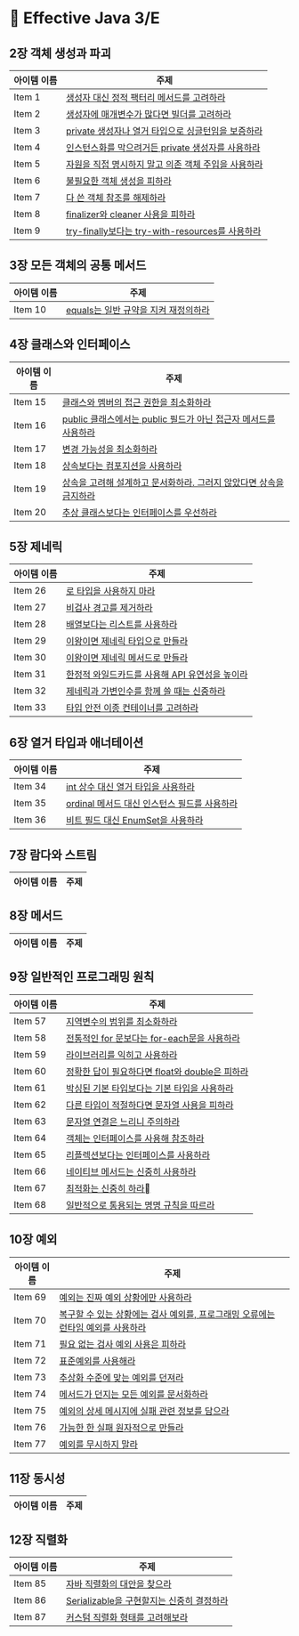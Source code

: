 # 📒 Effective Java 3/E

## 2장 객체 생성과 파괴

| 아이템 이름 | 주제 |
|--------|--------|
| Item 1 | [생성자 대신 정적 팩터리 메서드를 고려하라](https://github.com/NoSubject-Study/effective-java-study/blob/main/2%EC%9E%A5%20%EA%B0%9D%EC%B2%B4%20%EC%83%9D%EC%84%B1%EA%B3%BC%20%ED%8C%8C%EA%B4%B4%20(Object%20creation%20and%20destruction)/%5Bitem1%5D%EC%83%9D%EC%84%B1%EC%9E%90%20%EB%8C%80%EC%8B%A0%20%EC%A0%95%EC%A0%81%20%ED%8C%A9%ED%84%B0%EB%A6%AC%20%EB%A9%94%EC%84%9C%EB%93%9C%EB%A5%BC%20%EA%B3%A0%EB%A0%A4%ED%95%98%EB%9D%BC.md) |
| Item 2 | [생성자에 매개변수가 많다면 빌더를 고려하라](https://github.com/NoSubject-Study/effective-java-study/blob/main/2%EC%9E%A5%20%EA%B0%9D%EC%B2%B4%20%EC%83%9D%EC%84%B1%EA%B3%BC%20%ED%8C%8C%EA%B4%B4%20(Object%20creation%20and%20destruction)/%5Bitem2%5D%EC%83%9D%EC%84%B1%EC%9E%90%EC%97%90%20%EB%A7%A4%EA%B0%9C%EB%B3%80%EC%88%98%EA%B0%80%20%EB%A7%8E%EB%8B%A4%EB%A9%B4%20%EB%B9%8C%EB%8D%94%EB%A5%BC%20%EA%B3%A0%EB%A0%A4%ED%95%98%EB%9D%BC.md) |
| Item 3 | [private 생성자나 열거 타입으로 싱글턴임을 보증하라](https://github.com/NoSubject-Study/effective-java-study/blob/main/2%EC%9E%A5%20%EA%B0%9D%EC%B2%B4%20%EC%83%9D%EC%84%B1%EA%B3%BC%20%ED%8C%8C%EA%B4%B4%20(Object%20creation%20and%20destruction)/%5Bitem3%5Dprivate%20%EC%83%9D%EC%84%B1%EC%9E%90%EB%82%98%20%EC%97%B4%EA%B1%B0%20%ED%83%80%EC%9E%85%EC%9C%BC%EB%A1%9C%20%EC%8B%B1%EA%B8%80%ED%84%B4%EC%9E%84%EC%9D%84%20%EB%B3%B4%EC%A6%9D%ED%95%98%EB%9D%BC.md) |
| Item 4 | [인스턴스화를 막으려거든 private 생성자를 사용하라](https://github.com/NoSubject-Study/effective-java-study/blob/main/2%EC%9E%A5%20%EA%B0%9D%EC%B2%B4%20%EC%83%9D%EC%84%B1%EA%B3%BC%20%ED%8C%8C%EA%B4%B4%20(Object%20creation%20and%20destruction)/%5Bitem4%5D%EC%9D%B8%EC%8A%A4%ED%84%B4%EC%8A%A4%ED%99%94%EB%A5%BC%20%EB%A7%89%EC%9C%BC%EB%A0%A4%EA%B1%B0%EB%93%A0%20private%20%EC%83%9D%EC%84%B1%EC%9E%90%EB%A5%BC%20%EC%82%AC%EC%9A%A9%ED%95%98%EB%9D%BC.md) |
| Item 5 | [자원을 직접 명시하지 말고 의존 객체 주입을 사용하라](https://github.com/NoSubject-Study/effective-java-study/blob/main/2%EC%9E%A5%20%EA%B0%9D%EC%B2%B4%20%EC%83%9D%EC%84%B1%EA%B3%BC%20%ED%8C%8C%EA%B4%B4%20(Object%20creation%20and%20destruction)/%5Bitem5%5D%EC%9E%90%EC%9B%90%EC%9D%84%20%EC%A7%81%EC%A0%91%20%EB%AA%85%EC%8B%9C%ED%95%98%EC%A7%80%20%EB%A7%90%EA%B3%A0%20%EC%9D%98%EC%A1%B4%20%EA%B0%9D%EC%B2%B4%20%EC%A3%BC%EC%9E%85%EC%9D%84%20%EC%82%AC%EC%9A%A9%ED%95%98%EB%9D%BC.md) |
| Item 6 | [불필요한 객체 생성을 피하라](https://github.com/NoSubject-Study/effective-java-study/blob/main/2%EC%9E%A5%20%EA%B0%9D%EC%B2%B4%20%EC%83%9D%EC%84%B1%EA%B3%BC%20%ED%8C%8C%EA%B4%B4%20(Object%20creation%20and%20destruction)/%5Bitem6%5D%EB%B6%88%ED%95%84%EC%9A%94%ED%95%9C%20%EA%B0%9D%EC%B2%B4%20%EC%83%9D%EC%84%B1%EC%9D%84%20%ED%94%BC%ED%95%98%EB%9D%BC.md) |
| Item 7 | [다 쓴 객체 참조를 해제하라](https://github.com/NoSubject-Study/effective-java-study/blob/main/2%EC%9E%A5%20%EA%B0%9D%EC%B2%B4%20%EC%83%9D%EC%84%B1%EA%B3%BC%20%ED%8C%8C%EA%B4%B4%20(Object%20creation%20and%20destruction)/%5Bitem7%5D%EB%8B%A4%20%EC%93%B4%20%EA%B0%9D%EC%B2%B4%20%EC%B0%B8%EC%A1%B0%EB%A5%BC%20%ED%95%B4%EC%A0%9C%ED%95%98%EB%9D%BC.md) |
| Item 8 | [finalizer와 cleaner 사용을 피하라](https://github.com/NoSubject-Study/effective-java-study/blob/main/2%EC%9E%A5%20%EA%B0%9D%EC%B2%B4%20%EC%83%9D%EC%84%B1%EA%B3%BC%20%ED%8C%8C%EA%B4%B4%20(Object%20creation%20and%20destruction)/%5Bitem8%5Dfinalizer%EC%99%80%20cleaner%20%EC%82%AC%EC%9A%A9%EC%9D%84%20%ED%94%BC%ED%95%98%EB%9D%BC.md) |
| Item 9 | [try-finally보다는 try-with-resources를 사용하라](https://github.com/NoSubject-Study/effective-java-study/blob/main/2%EC%9E%A5%20%EA%B0%9D%EC%B2%B4%20%EC%83%9D%EC%84%B1%EA%B3%BC%20%ED%8C%8C%EA%B4%B4%20(Object%20creation%20and%20destruction)/%5Bitem9%5Dtry-finally%EB%B3%B4%EB%8B%A4%EB%8A%94%20try-with-resources%EB%A5%BC%20%EC%82%AC%EC%9A%A9%ED%95%98%EB%9D%BC.md) |

## 3장 모든 객체의 공통 메서드

| 아이템 이름 | 주제 |
|--------|--------|
| Item 10 | [equals는 일반 규약을 지켜 재정의하라](https://github.com/NoSubject-Study/effective-java-study/blob/main/3%EC%9E%A5%20%EB%AA%A8%EB%93%A0%20%EA%B0%9D%EC%B2%B4%EC%9D%98%20%EA%B3%B5%ED%86%B5%20%EB%A9%94%EC%84%9C%EB%93%9C(Methods%20Common%20to%20All%20Objects.)/%5Bitem10%5Dequals%EB%8A%94%20%EC%9D%BC%EB%B0%98%20%EA%B7%9C%EC%95%BD%EC%9D%84%20%EC%A7%80%EC%BC%9C%20%EC%9E%AC%EC%A0%95%EC%9D%98%ED%95%98%EB%9D%BC.md) |

## 4장 클래스와 인터페이스

| 아이템 이름 | 주제 |
|--------|--------|
| Item 15 | [클래스와 멤버의 접근 권한을 최소화하라](https://github.com/NoSubject-Study/effective-java-study/blob/main/4%EC%9E%A5%20%ED%81%B4%EB%9E%98%EC%8A%A4%EC%99%80%20%EC%9D%B8%ED%84%B0%ED%8E%98%EC%9D%B4%EC%8A%A4(Classes%20and%20Interfaces)/%5Bitem15%5D%ED%81%B4%EB%9E%98%EC%8A%A4%EC%99%80%20%EB%A9%A4%EB%B2%84%EC%9D%98%20%EC%A0%91%EA%B7%BC%20%EA%B6%8C%ED%95%9C%EC%9D%84%20%EC%B5%9C%EC%86%8C%ED%99%94%ED%95%98%EB%9D%BC.md) |
| Item 16 | [public 클래스에서는 public 필드가 아닌 접근자 메서드를 사용하라](https://github.com/NoSubject-Study/effective-java-study/blob/main/4%EC%9E%A5%20%ED%81%B4%EB%9E%98%EC%8A%A4%EC%99%80%20%EC%9D%B8%ED%84%B0%ED%8E%98%EC%9D%B4%EC%8A%A4(Classes%20and%20Interfaces)/%5Bitem16%5Dpublic%20%ED%81%B4%EB%9E%98%EC%8A%A4%EC%97%90%EC%84%9C%EB%8A%94%20public%20%ED%95%84%EB%93%9C%EA%B0%80%20%EC%95%84%EB%8B%8C%20%EC%A0%91%EA%B7%BC%EC%9E%90%20%EB%A9%94%EC%84%9C%EB%93%9C%EB%A5%BC%20%EC%82%AC%EC%9A%A9%ED%95%98%EB%9D%BC.md) |
| Item 17 | [변경 가능성을 최소화하라](https://github.com/NoSubject-Study/effective-java-study/blob/main/4%EC%9E%A5%20%ED%81%B4%EB%9E%98%EC%8A%A4%EC%99%80%20%EC%9D%B8%ED%84%B0%ED%8E%98%EC%9D%B4%EC%8A%A4(Classes%20and%20Interfaces)/%5Bitem17%5D%EB%B3%80%EA%B2%BD%20%EA%B0%80%EB%8A%A5%EC%84%B1%EC%9D%84%20%EC%B5%9C%EC%86%8C%ED%99%94%ED%95%98%EB%9D%BC.md) |
| Item 18 | [상속보다는 컴포지션을 사용하라](https://github.com/NoSubject-Study/effective-java-study/blob/main/4%EC%9E%A5%20%ED%81%B4%EB%9E%98%EC%8A%A4%EC%99%80%20%EC%9D%B8%ED%84%B0%ED%8E%98%EC%9D%B4%EC%8A%A4(Classes%20and%20Interfaces)/%5Bitem18%5D%EC%83%81%EC%86%8D%EB%B3%B4%EB%8B%A4%EB%8A%94%20%EC%BB%B4%ED%8F%AC%EC%A7%80%EC%85%98%EC%9D%84%20%EC%82%AC%EC%9A%A9%ED%95%98%EB%9D%BC.md) |
| Item 19 | [상속을 고려해 설계하고 문서화하라. 그러지 않았다면 상속을 금지하라](https://github.com/NoSubject-Study/effective-java-study/blob/main/4%EC%9E%A5%20%ED%81%B4%EB%9E%98%EC%8A%A4%EC%99%80%20%EC%9D%B8%ED%84%B0%ED%8E%98%EC%9D%B4%EC%8A%A4(Classes%20and%20Interfaces)/%5Bitem19%5D%EC%83%81%EC%86%8D%EC%9D%84%20%EA%B3%A0%EB%A0%A4%ED%95%B4%20%EC%84%A4%EA%B3%84%ED%95%98%EA%B3%A0%20%EB%AC%B8%EC%84%9C%ED%99%94%ED%95%98%EB%9D%BC.%20%EA%B7%B8%EB%9F%AC%EC%A7%80%20%EC%95%8A%EC%95%98%EB%8B%A4%EB%A9%B4%20%EC%83%81%EC%86%8D%EC%9D%84%20%EA%B8%88%EC%A7%80%ED%95%98%EB%9D%BC.md) |
| Item 20 | [추상 클래스보다는 인터페이스를 우선하라](https://github.com/NoSubject-Study/effective-java-study/blob/main/4%EC%9E%A5%20%ED%81%B4%EB%9E%98%EC%8A%A4%EC%99%80%20%EC%9D%B8%ED%84%B0%ED%8E%98%EC%9D%B4%EC%8A%A4(Classes%20and%20Interfaces)/%5Bitem20%5D%EC%B6%94%EC%83%81%20%ED%81%B4%EB%9E%98%EC%8A%A4%EB%B3%B4%EB%8B%A4%EB%8A%94%20%EC%9D%B8%ED%84%B0%ED%8E%98%EC%9D%B4%EC%8A%A4%EB%A5%BC%20%EC%9A%B0%EC%84%A0%ED%95%98%EB%9D%BC.md) |

## 5장 제네릭

| 아이템 이름 | 주제 |
|--------|--------|
| Item 26 | [로 타입을 사용하지 마라](https://github.com/NoSubject-Study/effective-java-study/blob/main/5%EC%9E%A5%20%EC%A0%9C%EB%84%A4%EB%A6%AD(Generic)/%5Bitem26%5D%EB%A1%9C%20%ED%83%80%EC%9E%85%EC%9D%84%20%EC%82%AC%EC%9A%A9%ED%95%98%EC%A7%80%20%EB%A7%88%EB%9D%BC.md) |
| Item 27 | [비검사 경고를 제거하라](https://github.com/NoSubject-Study/effective-java-study/blob/main/5%EC%9E%A5%20%EC%A0%9C%EB%84%A4%EB%A6%AD(Generic)/%5Bitem27%5D%EB%B9%84%EA%B2%80%EC%82%AC%20%EA%B2%BD%EA%B3%A0%EB%A5%BC%20%EC%A0%9C%EA%B1%B0%ED%95%98%EB%9D%BC.md) |
| Item 28 | [배열보다는 리스트를 사용하라](https://github.com/NoSubject-Study/effective-java-study/blob/main/5%EC%9E%A5%20%EC%A0%9C%EB%84%A4%EB%A6%AD(Generic)/%5Bitem28%5D%EB%B0%B0%EC%97%B4%EB%B3%B4%EB%8B%A4%EB%8A%94%20%EB%A6%AC%EC%8A%A4%ED%8A%B8%EB%A5%BC%20%EC%82%AC%EC%9A%A9%ED%95%98%EB%9D%BC.md) |
| Item 29 | [이왕이면 제네릭 타입으로 만들라](https://github.com/NoSubject-Study/effective-java-study/blob/main/5%EC%9E%A5%20%EC%A0%9C%EB%84%A4%EB%A6%AD(Generic)/%5Bitem29%5D%EC%9D%B4%EC%99%95%EC%9D%B4%EB%A9%B4%20%EC%A0%9C%EB%84%A4%EB%A6%AD%20%ED%83%80%EC%9E%85%EC%9C%BC%EB%A1%9C%20%EB%A7%8C%EB%93%A4%EB%9D%BC.md) |
| Item 30 | [이왕이면 제네릭 메서드로 만들라](https://github.com/NoSubject-Study/effective-java-study/blob/main/5%EC%9E%A5%20%EC%A0%9C%EB%84%A4%EB%A6%AD(Generic)/%5Bitem30%5D%EC%9D%B4%EC%99%95%EC%9D%B4%EB%A9%B4%20%EC%A0%9C%EB%84%A4%EB%A6%AD%20%EB%A9%94%EC%84%9C%EB%93%9C%EB%A1%9C%20%EB%A7%8C%EB%93%A4%EB%9D%BC.md) |
| Item 31 | [한정적 와일드카드를 사용해 API 유연성을 높이라](https://github.com/NoSubject-Study/effective-java-study/blob/main/5%EC%9E%A5%20%EC%A0%9C%EB%84%A4%EB%A6%AD(Generic)/%5Bitem31%5D%ED%95%9C%EC%A0%95%EC%A0%81%20%EC%99%80%EC%9D%BC%EB%93%9C%EC%B9%B4%EB%93%9C%EB%A5%BC%20%EC%82%AC%EC%9A%A9%ED%95%B4%20API%20%EC%9C%A0%EC%97%B0%EC%84%B1%EC%9D%84%20%EB%86%92%EC%9D%B4%EB%9D%BC.md) |
| Item 32 | [제네릭과 가변인수를 함께 쓸 때는 신중하라](https://github.com/NoSubject-Study/effective-java-study/blob/main/5%EC%9E%A5%20%EC%A0%9C%EB%84%A4%EB%A6%AD(Generic)/%5Bitem32%5D%EC%A0%9C%EB%84%A4%EB%A6%AD%EA%B3%BC%20%EA%B0%80%EB%B3%80%EC%9D%B8%EC%88%98%EB%A5%BC%20%ED%95%A8%EA%BB%98%20%EC%93%B8%20%EB%95%8C%EB%8A%94%20%EC%8B%A0%EC%A4%91%ED%95%98%EB%9D%BC.md) |
| Item 33 | [타입 안전 이종 컨테이너를 고려하라](https://github.com/NoSubject-Study/effective-java-study/blob/main/5%EC%9E%A5%20%EC%A0%9C%EB%84%A4%EB%A6%AD(Generic)/%5Bitem33%5D%ED%83%80%EC%9E%85%20%EC%95%88%EC%A0%84%20%EC%9D%B4%EC%A2%85%20%EC%BB%A8%ED%85%8C%EC%9D%B4%EB%84%88%EB%A5%BC%20%EA%B3%A0%EB%A0%A4%ED%95%98%EB%9D%BC.md) |

## 6장 열거 타입과 애너테이션

| 아이템 이름 | 주제 |
|--------|--------|
| Item 34 | [int 상수 대신 열거 타입을 사용하라](https://github.com/NoSubject-Study/effective-java-study/blob/main/6%EC%9E%A5%20%EC%97%B4%EA%B1%B0%20%ED%83%80%EC%9E%85%EA%B3%BC%20%EC%95%A0%EB%84%88%ED%85%8C%EC%9D%B4%EC%85%98%20(Enum%20type%20and%20annotation)/%5Bitem34%5Dint%20%EC%83%81%EC%88%98%20%EB%8C%80%EC%8B%A0%20%EC%97%B4%EA%B1%B0%20%ED%83%80%EC%9E%85%EC%9D%84%20%EC%82%AC%EC%9A%A9%ED%95%98%EB%9D%BC.md) |
| Item 35 | [ordinal 메서드 대신 인스턴스 필드를 사용하라](https://github.com/NoSubject-Study/effective-java-study/blob/main/6%EC%9E%A5%20%EC%97%B4%EA%B1%B0%20%ED%83%80%EC%9E%85%EA%B3%BC%20%EC%95%A0%EB%84%88%ED%85%8C%EC%9D%B4%EC%85%98%20(Enum%20type%20and%20annotation)/%5Bitem35%5Dordinal%20%EB%A9%94%EC%84%9C%EB%93%9C%20%EB%8C%80%EC%8B%A0%20%EC%9D%B8%EC%8A%A4%ED%84%B4%EC%8A%A4%20%ED%95%84%EB%93%9C%EB%A5%BC%20%EC%82%AC%EC%9A%A9%ED%95%98%EB%9D%BC.md) |
| Item 36 | [비트 필드 대신 EnumSet을 사용하라](https://github.com/NoSubject-Study/effective-java-study/blob/main/6%EC%9E%A5%20%EC%97%B4%EA%B1%B0%20%ED%83%80%EC%9E%85%EA%B3%BC%20%EC%95%A0%EB%84%88%ED%85%8C%EC%9D%B4%EC%85%98%20(Enum%20type%20and%20annotation)/%5Bitem36%5D%EB%B9%84%ED%8A%B8%20%ED%95%84%EB%93%9C%20%EB%8C%80%EC%8B%A0%20EnumSet%EC%9D%84%20%EC%82%AC%EC%9A%A9%ED%95%98%EB%9D%BC.md) |

## 7장 람다와 스트림

| 아이템 이름 | 주제 |
|--------|--------|

## 8장 메서드

| 아이템 이름 | 주제 |
|--------|--------|

## 9장 일반적인 프로그래밍 원칙

| 아이템 이름 | 주제 |
|--------|--------|
| Item 57 | [지역변수의 범위를 최소화하라](https://github.com/NoSubject-Study/effective-java-study/blob/main/9%EC%9E%A5%20%EC%9D%BC%EB%B0%98%EC%A0%81%EC%9D%B8%20%ED%94%84%EB%A1%9C%EA%B7%B8%EB%9E%98%EB%B0%8D%20%EC%9B%90%EC%B9%99%20(General%20Programming%20Principle)/%5Bitem57%5D%EC%A7%80%EC%97%AD%EB%B3%80%EC%88%98%EC%9D%98%20%EB%B2%94%EC%9C%84%EB%A5%BC%20%EC%B5%9C%EC%86%8C%ED%99%94%ED%95%98%EB%9D%BC.md) |
| Item 58 | [전통적인 for 문보다는 for-each문을 사용하라](https://github.com/NoSubject-Study/effective-java-study/blob/main/9%EC%9E%A5%20%EC%9D%BC%EB%B0%98%EC%A0%81%EC%9D%B8%20%ED%94%84%EB%A1%9C%EA%B7%B8%EB%9E%98%EB%B0%8D%20%EC%9B%90%EC%B9%99%20(General%20Programming%20Principle)/%5Bitem58%5D%EC%A0%84%ED%86%B5%EC%A0%81%EC%9D%B8%20for%20%EB%AC%B8%EB%B3%B4%EB%8B%A4%EB%8A%94%20for-each%EB%AC%B8%EC%9D%84%20%EC%82%AC%EC%9A%A9%ED%95%98%EB%9D%BC.md) |
| Item 59 | [라이브러리를 익히고 사용하라](https://github.com/NoSubject-Study/effective-java-study/blob/main/9%EC%9E%A5%20%EC%9D%BC%EB%B0%98%EC%A0%81%EC%9D%B8%20%ED%94%84%EB%A1%9C%EA%B7%B8%EB%9E%98%EB%B0%8D%20%EC%9B%90%EC%B9%99%20(General%20Programming%20Principle)/%5Bitem59%5D%EB%9D%BC%EC%9D%B4%EB%B8%8C%EB%9F%AC%EB%A6%AC%EB%A5%BC%20%EC%9D%B5%ED%9E%88%EA%B3%A0%20%EC%82%AC%EC%9A%A9%ED%95%98%EB%9D%BC.md) |
| Item 60 | [정확한 답이 필요하다면 float와 double은 피하라](https://github.com/NoSubject-Study/effective-java-study/blob/main/9%EC%9E%A5%20%EC%9D%BC%EB%B0%98%EC%A0%81%EC%9D%B8%20%ED%94%84%EB%A1%9C%EA%B7%B8%EB%9E%98%EB%B0%8D%20%EC%9B%90%EC%B9%99%20(General%20Programming%20Principle)/%5Bitem60%5D%EC%A0%95%ED%99%95%ED%95%9C%20%EB%8B%B5%EC%9D%B4%20%ED%95%84%EC%9A%94%ED%95%98%EB%8B%A4%EB%A9%B4%20float%EC%99%80%20double%EC%9D%80%20%ED%94%BC%ED%95%98%EB%9D%BC.md) |
| Item 61 | [박싱된 기본 타입보다는 기본 타입을 사용하라](https://github.com/NoSubject-Study/effective-java-study/blob/main/9%EC%9E%A5%20%EC%9D%BC%EB%B0%98%EC%A0%81%EC%9D%B8%20%ED%94%84%EB%A1%9C%EA%B7%B8%EB%9E%98%EB%B0%8D%20%EC%9B%90%EC%B9%99%20(General%20Programming%20Principle)/%5Bitem61%5D%EB%B0%95%EC%8B%B1%EB%90%9C%20%EA%B8%B0%EB%B3%B8%20%ED%83%80%EC%9E%85%EB%B3%B4%EB%8B%A4%EB%8A%94%20%EA%B8%B0%EB%B3%B8%20%ED%83%80%EC%9E%85%EC%9D%84%20%EC%82%AC%EC%9A%A9%ED%95%98%EB%9D%BC.md) |
| Item 62 | [다른 타입이 적절하다면 문자열 사용을 피하라](https://github.com/NoSubject-Study/effective-java-study/blob/main/9%EC%9E%A5%20%EC%9D%BC%EB%B0%98%EC%A0%81%EC%9D%B8%20%ED%94%84%EB%A1%9C%EA%B7%B8%EB%9E%98%EB%B0%8D%20%EC%9B%90%EC%B9%99%20(General%20Programming%20Principle)/%5Bitem62%5D%EB%8B%A4%EB%A5%B8%20%ED%83%80%EC%9E%85%EC%9D%B4%20%EC%A0%81%EC%A0%88%ED%95%98%EB%8B%A4%EB%A9%B4%20%EB%AC%B8%EC%9E%90%EC%97%B4%20%EC%82%AC%EC%9A%A9%EC%9D%84%20%ED%94%BC%ED%95%98%EB%9D%BC.md) |
| Item 63 | [문자열 연결은 느리니 주의하라](https://github.com/NoSubject-Study/effective-java-study/blob/main/9%EC%9E%A5%20%EC%9D%BC%EB%B0%98%EC%A0%81%EC%9D%B8%20%ED%94%84%EB%A1%9C%EA%B7%B8%EB%9E%98%EB%B0%8D%20%EC%9B%90%EC%B9%99%20(General%20Programming%20Principle)/%5Bitem63%5D%EB%AC%B8%EC%9E%90%EC%97%B4%20%EC%97%B0%EA%B2%B0%EC%9D%80%20%EB%8A%90%EB%A6%AC%EB%8B%88%20%EC%A3%BC%EC%9D%98%ED%95%98%EB%9D%BC.md) |
| Item 64 | [객체는 인터페이스를 사용해 참조하라](https://github.com/NoSubject-Study/effective-java-study/blob/main/9%EC%9E%A5%20%EC%9D%BC%EB%B0%98%EC%A0%81%EC%9D%B8%20%ED%94%84%EB%A1%9C%EA%B7%B8%EB%9E%98%EB%B0%8D%20%EC%9B%90%EC%B9%99%20(General%20Programming%20Principle)/%5Bitem64%5D%EA%B0%9D%EC%B2%B4%EB%8A%94%20%EC%9D%B8%ED%84%B0%ED%8E%98%EC%9D%B4%EC%8A%A4%EB%A5%BC%20%EC%82%AC%EC%9A%A9%ED%95%B4%20%EC%B0%B8%EC%A1%B0%ED%95%98%EB%9D%BC.md) |
| Item 65 | [리플렉션보다는 인터페이스를 사용하라](https://github.com/NoSubject-Study/effective-java-study/blob/main/9%EC%9E%A5%20%EC%9D%BC%EB%B0%98%EC%A0%81%EC%9D%B8%20%ED%94%84%EB%A1%9C%EA%B7%B8%EB%9E%98%EB%B0%8D%20%EC%9B%90%EC%B9%99%20(General%20Programming%20Principle)/%5Bitem65%5D%EB%A6%AC%ED%94%8C%EB%A0%89%EC%85%98%EB%B3%B4%EB%8B%A4%EB%8A%94%20%EC%9D%B8%ED%84%B0%ED%8E%98%EC%9D%B4%EC%8A%A4%EB%A5%BC%20%EC%82%AC%EC%9A%A9%ED%95%98%EB%9D%BC.md) |
| Item 66 | [네이티브 메서드는 신중히 사용하라](https://github.com/NoSubject-Study/effective-java-study/blob/main/9%EC%9E%A5%20%EC%9D%BC%EB%B0%98%EC%A0%81%EC%9D%B8%20%ED%94%84%EB%A1%9C%EA%B7%B8%EB%9E%98%EB%B0%8D%20%EC%9B%90%EC%B9%99%20(General%20Programming%20Principle)/%5Bitem66%5D%EB%84%A4%EC%9D%B4%ED%8B%B0%EB%B8%8C%20%EB%A9%94%EC%84%9C%EB%93%9C%EB%8A%94%20%EC%8B%A0%EC%A4%91%ED%9E%88%20%EC%82%AC%EC%9A%A9%ED%95%98%EB%9D%BC.md) |
| Item 67 | [최적화는 신중히 하라](https://github.com/NoSubject-Study/effective-java-study/blob/main/9%EC%9E%A5%20%EC%9D%BC%EB%B0%98%EC%A0%81%EC%9D%B8%20%ED%94%84%EB%A1%9C%EA%B7%B8%EB%9E%98%EB%B0%8D%20%EC%9B%90%EC%B9%99%20(General%20Programming%20Principle)/%5Bitem67%5D%EC%B5%9C%EC%A0%81%ED%99%94%EB%8A%94%20%EC%8B%A0%EC%A4%91%ED%9E%88%20%ED%95%98%EB%9D%BC%1D.md) |
| Item 68 | [일반적으로 통용되는 명명 규칙을 따르라](https://github.com/NoSubject-Study/effective-java-study/blob/main/9%EC%9E%A5%20%EC%9D%BC%EB%B0%98%EC%A0%81%EC%9D%B8%20%ED%94%84%EB%A1%9C%EA%B7%B8%EB%9E%98%EB%B0%8D%20%EC%9B%90%EC%B9%99%20(General%20Programming%20Principle)/%5Bitem68%5D%EC%9D%BC%EB%B0%98%EC%A0%81%EC%9C%BC%EB%A1%9C%20%ED%86%B5%EC%9A%A9%EB%90%98%EB%8A%94%20%EB%AA%85%EB%AA%85%20%EA%B7%9C%EC%B9%99%EC%9D%84%20%EB%94%B0%EB%A5%B4%EB%9D%BC.md) |

## 10장 예외

| 아이템 이름 | 주제 |
|--------|--------|
| Item 69 | [예외는 진짜 예외 상황에만 사용하라](https://github.com/NoSubject-Study/effective-java-study/blob/main/10%EC%9E%A5%20%EC%98%88%EC%99%B8(Exceptions)/item%2069.%20%EC%98%88%EC%99%B8%EB%8A%94%20%EC%A7%84%EC%A7%9C%20%EC%98%88%EC%99%B8%20%EC%83%81%ED%99%A9%EC%97%90%EB%A7%8C%20%EC%82%AC%EC%9A%A9%ED%95%98%EB%9D%BC.md) |
| Item 70 | [복구할 수 있는 상황에는 검사 예외를, 프로그래밍 오류에는 런타임 예외를 사용하라](https://github.com/NoSubject-Study/effective-java-study/blob/main/10%EC%9E%A5%20%EC%98%88%EC%99%B8(Exceptions)/item%2070.%20%EB%B3%B5%EA%B5%AC%ED%95%A0%20%EC%88%98%20%EC%9E%88%EB%8A%94%20%EC%83%81%ED%99%A9%EC%97%90%EB%8A%94%20%EA%B2%80%EC%82%AC%20%EC%98%88%EC%99%B8%EB%A5%BC%2C%20%ED%94%84%EB%A1%9C%EA%B7%B8%EB%9E%98%EB%B0%8D%20%EC%98%A4%EB%A5%98%EC%97%90%EB%8A%94%20%EB%9F%B0%ED%83%80%EC%9E%84%20%EC%98%88%EC%99%B8%EB%A5%BC%20%EC%82%AC%EC%9A%A9%ED%95%98%EB%9D%BC.md) |
| Item 71 | [필요 없는 검사 예외 사용은 피하라](https://github.com/NoSubject-Study/effective-java-study/blob/main/10%EC%9E%A5%20%EC%98%88%EC%99%B8(Exceptions)/item%2071.%20%ED%95%84%EC%9A%94%20%EC%97%86%EB%8A%94%20%EA%B2%80%EC%82%AC%20%EC%98%88%EC%99%B8%20%EC%82%AC%EC%9A%A9%EC%9D%80%20%ED%94%BC%ED%95%98%EB%9D%BC.md) |
| Item 72 | [표준예외를 사용해라](https://github.com/NoSubject-Study/effective-java-study/blob/main/10%EC%9E%A5%20%EC%98%88%EC%99%B8(Exceptions)/item%2072.%20%ED%91%9C%EC%A4%80%EC%98%88%EC%99%B8%EB%A5%BC%20%EC%82%AC%EC%9A%A9%ED%95%B4%EB%9D%BC.md) |
| Item 73 | [추상화 수준에 맞는 예외를 던져라](https://github.com/NoSubject-Study/effective-java-study/blob/main/10%EC%9E%A5%20%EC%98%88%EC%99%B8(Exceptions)/item%2073.%20%EC%B6%94%EC%83%81%ED%99%94%20%EC%88%98%EC%A4%80%EC%97%90%20%EB%A7%9E%EB%8A%94%20%EC%98%88%EC%99%B8%EB%A5%BC%20%EB%8D%98%EC%A0%B8%EB%9D%BC.md) |
| Item 74 | [메서드가 던지는 모든 예외를 문서화하라](https://github.com/NoSubject-Study/effective-java-study/blob/main/10%EC%9E%A5%20%EC%98%88%EC%99%B8(Exceptions)/item%2074.%20%EB%A9%94%EC%84%9C%EB%93%9C%EA%B0%80%20%EB%8D%98%EC%A7%80%EB%8A%94%20%EB%AA%A8%EB%93%A0%20%EC%98%88%EC%99%B8%EB%A5%BC%20%EB%AC%B8%EC%84%9C%ED%99%94%ED%95%98%EB%9D%BC.md) |
| Item 75 | [예외의 상세 메시지에 실패 관련 정보를 담으라](https://github.com/NoSubject-Study/effective-java-study/blob/main/10%EC%9E%A5%20%EC%98%88%EC%99%B8(Exceptions)/item%2075.%20%EC%98%88%EC%99%B8%EC%9D%98%20%EC%83%81%EC%84%B8%20%EB%A9%94%EC%8B%9C%EC%A7%80%EC%97%90%20%EC%8B%A4%ED%8C%A8%20%EA%B4%80%EB%A0%A8%20%EC%A0%95%EB%B3%B4%EB%A5%BC%20%EB%8B%B4%EC%9C%BC%EB%9D%BC.md) |
| Item 76 | [가능한 한 실패 원자적으로 만들라](https://github.com/NoSubject-Study/effective-java-study/blob/main/10%EC%9E%A5%20%EC%98%88%EC%99%B8(Exceptions)/item%2076.%20%EA%B0%80%EB%8A%A5%ED%95%9C%20%ED%95%9C%20%EC%8B%A4%ED%8C%A8%20%EC%9B%90%EC%9E%90%EC%A0%81%EC%9C%BC%EB%A1%9C%20%EB%A7%8C%EB%93%A4%EB%9D%BC.md) |
| Item 77 | [예외를 무시하지 말라](https://github.com/NoSubject-Study/effective-java-study/blob/main/10%EC%9E%A5%20%EC%98%88%EC%99%B8(Exceptions)/item%2077.%20%EC%98%88%EC%99%B8%EB%A5%BC%20%EB%AC%B4%EC%8B%9C%ED%95%98%EC%A7%80%20%EB%A7%90%EB%9D%BC.md) |

## 11장 동시성

| 아이템 이름 | 주제 |
|--------|--------|

## 12장 직렬화

| 아이템 이름 | 주제 |
|--------|--------|
| Item 85 | [자바 직렬화의 대안을 찾으라](https://github.com/NoSubject-Study/effective-java-study/blob/main/12%EC%9E%A5%20%EC%A7%81%EB%A0%AC%ED%99%94(Serialize)/%5Bitem85%5D%EC%9E%90%EB%B0%94%20%EC%A7%81%EB%A0%AC%ED%99%94%EC%9D%98%20%EB%8C%80%EC%95%88%EC%9D%84%20%EC%B0%BE%EC%9C%BC%EB%9D%BC.md) |
| Item 86 | [Serializable을 구현할지는 신중히 결정하라](https://github.com/NoSubject-Study/effective-java-study/blob/main/12%EC%9E%A5%20%EC%A7%81%EB%A0%AC%ED%99%94(Serialize)/%5Bitem86%5DSerializable%EC%9D%84%20%EA%B5%AC%ED%98%84%ED%95%A0%EC%A7%80%EB%8A%94%20%EC%8B%A0%EC%A4%91%ED%9E%88%20%EA%B2%B0%EC%A0%95%ED%95%98%EB%9D%BC.md) |
| Item 87 | [커스텀 직렬화 형태를 고려해보라](https://github.com/NoSubject-Study/effective-java-study/blob/main/12%EC%9E%A5%20%EC%A7%81%EB%A0%AC%ED%99%94(Serialize)/%5Bitem87%5D%EC%BB%A4%EC%8A%A4%ED%85%80%20%EC%A7%81%EB%A0%AC%ED%99%94%20%ED%98%95%ED%83%9C%EB%A5%BC%20%EA%B3%A0%EB%A0%A4%ED%95%B4%EB%B3%B4%EB%9D%BC.md) |

